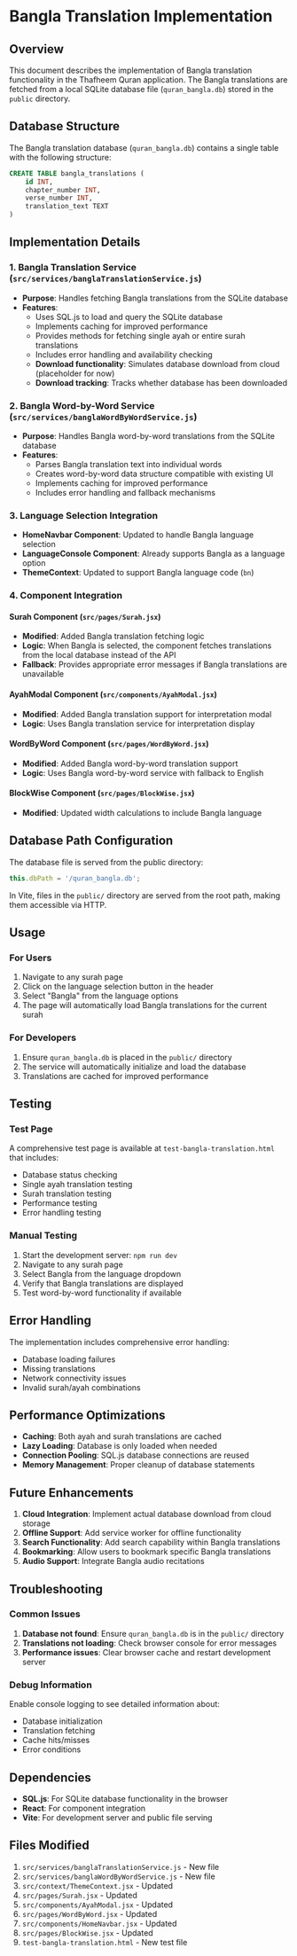 # Bangla Translation Implementation

## Overview
This document describes the implementation of Bangla translation functionality in the Thafheem Quran application. The Bangla translations are fetched from a local SQLite database file (`quran_bangla.db`) stored in the `public` directory.

## Database Structure
The Bangla translation database (`quran_bangla.db`) contains a single table with the following structure:

```sql
CREATE TABLE bangla_translations (
    id INT,
    chapter_number INT,
    verse_number INT,
    translation_text TEXT
)
```

## Implementation Details

### 1. Bangla Translation Service (`src/services/banglaTranslationService.js`)
- **Purpose**: Handles fetching Bangla translations from the SQLite database
- **Features**:
  - Uses SQL.js to load and query the SQLite database
  - Implements caching for improved performance
  - Provides methods for fetching single ayah or entire surah translations
  - Includes error handling and availability checking
  - **Download functionality**: Simulates database download from cloud (placeholder for now)
  - **Download tracking**: Tracks whether database has been downloaded

### 2. Bangla Word-by-Word Service (`src/services/banglaWordByWordService.js`)
- **Purpose**: Handles Bangla word-by-word translations from the SQLite database
- **Features**:
  - Parses Bangla translation text into individual words
  - Creates word-by-word data structure compatible with existing UI
  - Implements caching for improved performance
  - Includes error handling and fallback mechanisms

### 3. Language Selection Integration
- **HomeNavbar Component**: Updated to handle Bangla language selection
- **LanguageConsole Component**: Already supports Bangla as a language option
- **ThemeContext**: Updated to support Bangla language code (`bn`)

### 4. Component Integration

#### Surah Component (`src/pages/Surah.jsx`)
- **Modified**: Added Bangla translation fetching logic
- **Logic**: When Bangla is selected, the component fetches translations from the local database instead of the API
- **Fallback**: Provides appropriate error messages if Bangla translations are unavailable

#### AyahModal Component (`src/components/AyahModal.jsx`)
- **Modified**: Added Bangla translation support for interpretation modal
- **Logic**: Uses Bangla translation service for interpretation display

#### WordByWord Component (`src/pages/WordByWord.jsx`)
- **Modified**: Added Bangla word-by-word translation support
- **Logic**: Uses Bangla word-by-word service with fallback to English

#### BlockWise Component (`src/pages/BlockWise.jsx`)
- **Modified**: Updated width calculations to include Bangla language

## Database Path Configuration
The database file is served from the public directory:
```javascript
this.dbPath = '/quran_bangla.db';
```

In Vite, files in the `public/` directory are served from the root path, making them accessible via HTTP.

## Usage

### For Users
1. Navigate to any surah page
2. Click on the language selection button in the header
3. Select "Bangla" from the language options
4. The page will automatically load Bangla translations for the current surah

### For Developers
1. Ensure `quran_bangla.db` is placed in the `public/` directory
2. The service will automatically initialize and load the database
3. Translations are cached for improved performance

## Testing

### Test Page
A comprehensive test page is available at `test-bangla-translation.html` that includes:
- Database status checking
- Single ayah translation testing
- Surah translation testing
- Performance testing
- Error handling testing

### Manual Testing
1. Start the development server: `npm run dev`
2. Navigate to any surah page
3. Select Bangla from the language dropdown
4. Verify that Bangla translations are displayed
5. Test word-by-word functionality if available

## Error Handling
The implementation includes comprehensive error handling:
- Database loading failures
- Missing translations
- Network connectivity issues
- Invalid surah/ayah combinations

## Performance Optimizations
- **Caching**: Both ayah and surah translations are cached
- **Lazy Loading**: Database is only loaded when needed
- **Connection Pooling**: SQL.js database connections are reused
- **Memory Management**: Proper cleanup of database statements

## Future Enhancements
1. **Cloud Integration**: Implement actual database download from cloud storage
2. **Offline Support**: Add service worker for offline functionality
3. **Search Functionality**: Add search capability within Bangla translations
4. **Bookmarking**: Allow users to bookmark specific Bangla translations
5. **Audio Support**: Integrate Bangla audio recitations

## Troubleshooting

### Common Issues
1. **Database not found**: Ensure `quran_bangla.db` is in the `public/` directory
2. **Translations not loading**: Check browser console for error messages
3. **Performance issues**: Clear browser cache and restart development server

### Debug Information
Enable console logging to see detailed information about:
- Database initialization
- Translation fetching
- Cache hits/misses
- Error conditions

## Dependencies
- **SQL.js**: For SQLite database functionality in the browser
- **React**: For component integration
- **Vite**: For development server and public file serving

## Files Modified
1. `src/services/banglaTranslationService.js` - New file
2. `src/services/banglaWordByWordService.js` - New file
3. `src/context/ThemeContext.jsx` - Updated
4. `src/pages/Surah.jsx` - Updated
5. `src/components/AyahModal.jsx` - Updated
6. `src/pages/WordByWord.jsx` - Updated
7. `src/components/HomeNavbar.jsx` - Updated
8. `src/pages/BlockWise.jsx` - Updated
9. `test-bangla-translation.html` - New test file
